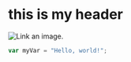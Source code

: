 # this is my header
![Link an image.](/Users/cfedigan/Downloads/Personal/Headshot.jpg)
``` javascript
var myVar = "Hello, world!";
```
